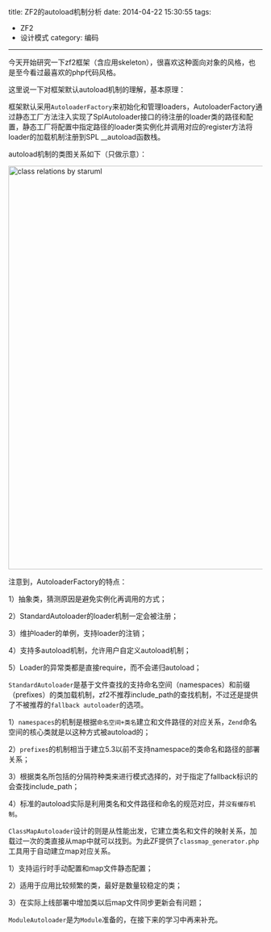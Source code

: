 title: ZF2的autoload机制分析
date: 2014-04-22 15:30:55
tags:
- ZF2
- 设计模式
category: 编码
---

今天开始研究一下zf2框架（含应用skeleton），很喜欢这种面向对象的风格，也是至今看过最喜欢的php代码风格。

这里说一下对框架默认autoload机制的理解，基本原理：

框架默认采用`AutoloaderFactory`来初始化和管理loaders，AutoloaderFactory通过静态工厂方法注入实现了SplAutoloader接口的待注册的loader类的路径和配置，静态工厂将配置中指定路径的loader类实例化并调用对应的register方法将loader的加载机制注册到SPL __autoload函数栈。

<!-- more -->

autoload机制的类图关系如下（只做示意）：

<img src="/images/zf2_study_autoload_1.jpg" alt="class relations by staruml" width="800" />

注意到，AutoloaderFactory的特点：

1）抽象类，猜测原因是避免实例化再调用的方式；

2）StandardAutoloader的loader机制一定会被注册；

3）维护loader的单例，支持loader的注销；

4）支持多autoload机制，允许用户自定义autoload机制；

5）Loader的异常类都是直接require，而不会递归autoload；

`StandardAutoloader`是基于文件查找的支持命名空间（namespaces）和前缀（prefixes）的类加载机制，zf2不推荐include_path的查找机制，不过还是提供了不被推荐的`fallback autoloader`的选项。

1）`namespaces`的机制是根据`命名空间+类名`建立和文件路径的对应关系，`Zend`命名空间的核心类就是以这种方式被autoload的；

2）`prefixes`的机制相当于建立5.3以前不支持namespace的类命名和路径的部署关系；

3）根据类名所包括的分隔符种类来进行模式选择的，对于指定了fallback标识的会查找include_path；

4）标准的autoload实际是利用类名和文件路径和命名的规范对应，并`没有缓存机制`。

`ClassMapAutoloader`设计的则是从性能出发，它建立类名和文件的映射关系，加载过一次的类直接从map中就可以找到。为此ZF提供了`classmap_generator.php`工具用于自动建立map对应关系。

1）支持运行时手动配置和map文件静态配置；

2）适用于应用比较频繁的类，最好是数量较稳定的类；

3）在实际上线部署中增加类以后map文件同步更新会有问题；

`ModuleAutoloader`是为`Module`准备的，在接下来的学习中再来补充。













